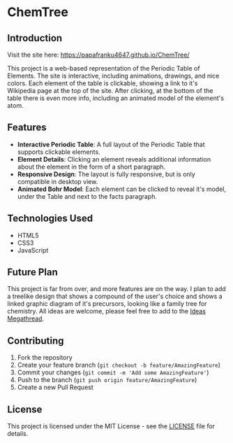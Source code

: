 # ChemTree

## Introduction

Visit the site here: https://papafranku4647.github.io/ChemTree/

This project is a web-based representation of the Periodic Table of Elements. The site is interactive, including animations, drawings, and nice colors. Each element of the table is clickable, showing a link to it's Wikipedia page at the top of the site. After clicking, at the bottom of the table there is even more info, including an animated model of the element's atom.

## Features

- **Interactive Periodic Table**: A full layout of the Periodic Table that supports clickable elements.
- **Element Details**: Clicking an element reveals additional information about the element in the form of a short paragraph.
- **Responsive Design**: The layout is fully responsive, but is only compatible in desktop view.
- **Animated Bohr Model**: Each element can be clicked to reveal it's model, under the Table and next to the facts paragraph.

## Technologies Used

- HTML5
- CSS3
- JavaScript

## Future Plan

This project is far from over, and more features are on the way. I plan to add a treelike design that shows a compound of the user's choice and shows a linked graphic diagram of it's precursors, looking like a family tree for chemistry.
All ideas are welcome, please feel free to add to the [Ideas Megathread](https://github.com/PapaFranku4647/ChemTree/discussions/2).

## Contributing

1. Fork the repository
2. Create your feature branch (`git checkout -b feature/AmazingFeature`)
3. Commit your changes (`git commit -m 'Add some AmazingFeature'`)
4. Push to the branch (`git push origin feature/AmazingFeature`)
5. Create a new Pull Request

## License

This project is licensed under the MIT License - see the [LICENSE](LICENSE) file for details.
